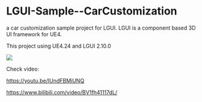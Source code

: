 # LGUI-Sample--CarCustomization
 a car customization sample project for LGUI. LGUI is a component based 3D UI framework for UE4.

This project using UE4.24 and LGUI 2.10.0

![](https://github.com/liufei2008/LGUI-Sample--CarCustomization/blob/master/LGUI-CarCustomization.jpg)

Check video:

https://youtu.be/IUndFBMiUNQ

https://www.bilibili.com/video/BV1fh41117dL/
